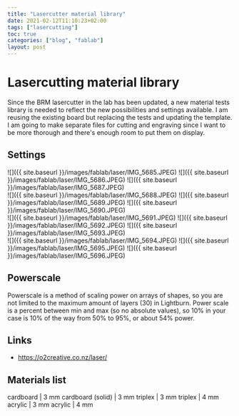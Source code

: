 ```yaml
---
title: "Lasercutter material library"
date: 2021-02-12T11:10:23+02:00
tags: ["lasercutting"]
toc: true
categories: ["blog", "fablab"]
layout: post
---
```


# Lasercutting material library
Since the BRM lasercutter in the lab has been updated, a new material tests library is needed to reflect the new possibilities and settings available. I am reusing the existing board but replacing the tests and updating the template. I am going to make separate files for cutting and engraving since I want to be more thorough and there's enough room to put them on display. 

## Settings
<div markdown="1" class="row-3">
![]({{ site.baseurl }}/images/fablab/laser/IMG_5685.JPEG)
![]({{ site.baseurl }}/images/fablab/laser/IMG_5686.JPEG)
![]({{ site.baseurl }}/images/fablab/laser/IMG_5687.JPEG)
</div>
<div markdown="1" class="row-3">
![]({{ site.baseurl }}/images/fablab/laser/IMG_5688.JPEG)
![]({{ site.baseurl }}/images/fablab/laser/IMG_5689.JPEG)
![]({{ site.baseurl }}/images/fablab/laser/IMG_5690.JPEG)
</div>
<div markdown="1" class="row-3">
![]({{ site.baseurl }}/images/fablab/laser/IMG_5691.JPEG)
![]({{ site.baseurl }}/images/fablab/laser/IMG_5692.JPEG)
![]({{ site.baseurl }}/images/fablab/laser/IMG_5693.JPEG)
</div>
<div markdown="1" class="row-3">
![]({{ site.baseurl }}/images/fablab/laser/IMG_5694.JPEG)
![]({{ site.baseurl }}/images/fablab/laser/IMG_5695.JPEG)
![]({{ site.baseurl }}/images/fablab/laser/IMG_5696.JPEG)
</div>

## Powerscale
Powerscale is a method of scaling power on arrays of shapes, so you are not limited to the maximum amount of layers (30) in Lightburn. Power scale is a percent between min and max (so no absolute values), so 10% in your case is 10% of the way from 50% to 95%, or about 54% power.

## Links
- <https://o2creative.co.nz/laser/>



## Materials list
cardboard | 3 mm
cardboard (solid) | 3 mm
triplex | 3 mm
triplex | 4 mm
acrylic | 3 mm 
acrylic | 4 mm